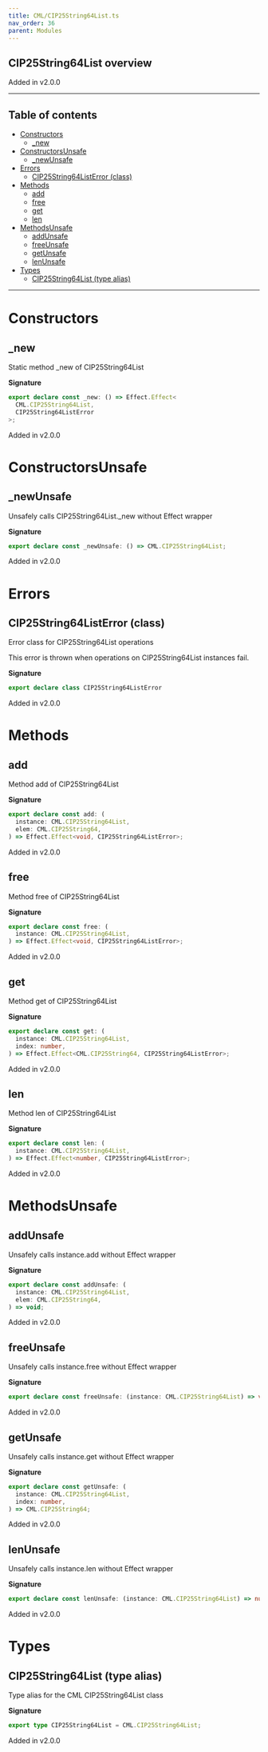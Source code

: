 ```yaml
---
title: CML/CIP25String64List.ts
nav_order: 36
parent: Modules
---
```


## CIP25String64List overview

Added in v2.0.0

---

<h2 class="text-delta">Table of contents</h2>

- [Constructors](#constructors)
  - [\_new](#_new)
- [ConstructorsUnsafe](#constructorsunsafe)
  - [\_newUnsafe](#_newunsafe)
- [Errors](#errors)
  - [CIP25String64ListError (class)](#cip25string64listerror-class)
- [Methods](#methods)
  - [add](#add)
  - [free](#free)
  - [get](#get)
  - [len](#len)
- [MethodsUnsafe](#methodsunsafe)
  - [addUnsafe](#addunsafe)
  - [freeUnsafe](#freeunsafe)
  - [getUnsafe](#getunsafe)
  - [lenUnsafe](#lenunsafe)
- [Types](#types)
  - [CIP25String64List (type alias)](#cip25string64list-type-alias)

---

# Constructors

## \_new

Static method \_new of CIP25String64List

**Signature**

```ts
export declare const _new: () => Effect.Effect<
  CML.CIP25String64List,
  CIP25String64ListError
>;
```

Added in v2.0.0

# ConstructorsUnsafe

## \_newUnsafe

Unsafely calls CIP25String64List.\_new without Effect wrapper

**Signature**

```ts
export declare const _newUnsafe: () => CML.CIP25String64List;
```

Added in v2.0.0

# Errors

## CIP25String64ListError (class)

Error class for CIP25String64List operations

This error is thrown when operations on CIP25String64List instances fail.

**Signature**

```ts
export declare class CIP25String64ListError
```

Added in v2.0.0

# Methods

## add

Method add of CIP25String64List

**Signature**

```ts
export declare const add: (
  instance: CML.CIP25String64List,
  elem: CML.CIP25String64,
) => Effect.Effect<void, CIP25String64ListError>;
```

Added in v2.0.0

## free

Method free of CIP25String64List

**Signature**

```ts
export declare const free: (
  instance: CML.CIP25String64List,
) => Effect.Effect<void, CIP25String64ListError>;
```

Added in v2.0.0

## get

Method get of CIP25String64List

**Signature**

```ts
export declare const get: (
  instance: CML.CIP25String64List,
  index: number,
) => Effect.Effect<CML.CIP25String64, CIP25String64ListError>;
```

Added in v2.0.0

## len

Method len of CIP25String64List

**Signature**

```ts
export declare const len: (
  instance: CML.CIP25String64List,
) => Effect.Effect<number, CIP25String64ListError>;
```

Added in v2.0.0

# MethodsUnsafe

## addUnsafe

Unsafely calls instance.add without Effect wrapper

**Signature**

```ts
export declare const addUnsafe: (
  instance: CML.CIP25String64List,
  elem: CML.CIP25String64,
) => void;
```

Added in v2.0.0

## freeUnsafe

Unsafely calls instance.free without Effect wrapper

**Signature**

```ts
export declare const freeUnsafe: (instance: CML.CIP25String64List) => void;
```

Added in v2.0.0

## getUnsafe

Unsafely calls instance.get without Effect wrapper

**Signature**

```ts
export declare const getUnsafe: (
  instance: CML.CIP25String64List,
  index: number,
) => CML.CIP25String64;
```

Added in v2.0.0

## lenUnsafe

Unsafely calls instance.len without Effect wrapper

**Signature**

```ts
export declare const lenUnsafe: (instance: CML.CIP25String64List) => number;
```

Added in v2.0.0

# Types

## CIP25String64List (type alias)

Type alias for the CML CIP25String64List class

**Signature**

```ts
export type CIP25String64List = CML.CIP25String64List;
```

Added in v2.0.0
